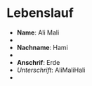 # Lebenslauf

+ **Name**: Ali Mali
+ 
+ **Nachname**: Hami
+ 
+ **Anschrif**: Erde
+ *Unterschrift*: AliMaliHali
+ 
